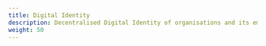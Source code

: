 ```yaml
---
title: Digital Identity
description: Decentralised Digital Identity of organisations and its employees, aligned with eIDAS2 and the EU Digital Identity Wallet .
weight: 50
---
```


